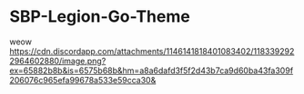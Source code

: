 # SBP-Legion-Go-Theme
weow
https://cdn.discordapp.com/attachments/1146141818401083402/1183392922964602880/image.png?ex=65882b8b&is=6575b68b&hm=a8a6dafd3f5f2d43b7ca9d60ba43fa309f206076c965efa99678a533e59cca30&
